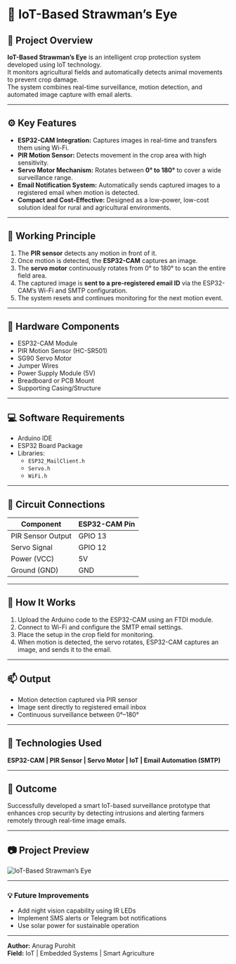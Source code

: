 # 🌾 IoT-Based Strawman’s Eye

## 📌 Project Overview
**IoT-Based Strawman’s Eye** is an intelligent crop protection system developed using IoT technology.  
It monitors agricultural fields and automatically detects animal movements to prevent crop damage.  
The system combines real-time surveillance, motion detection, and automated image capture with email alerts.

---

## ⚙️ Key Features
- **ESP32-CAM Integration:** Captures images in real-time and transfers them using Wi-Fi.  
- **PIR Motion Sensor:** Detects movement in the crop area with high sensitivity.  
- **Servo Motor Mechanism:** Rotates between **0° to 180°** to cover a wide surveillance range.  
- **Email Notification System:** Automatically sends captured images to a registered email when motion is detected.  
- **Compact and Cost-Effective:** Designed as a low-power, low-cost solution ideal for rural and agricultural environments.

---

## 🧠 Working Principle
1. The **PIR sensor** detects any motion in front of it.  
2. Once motion is detected, the **ESP32-CAM** captures an image.  
3. The **servo motor** continuously rotates from 0° to 180° to scan the entire field area.  
4. The captured image is **sent to a pre-registered email ID** via the ESP32-CAM’s Wi-Fi and SMTP configuration.  
5. The system resets and continues monitoring for the next motion event.

---

## 🔧 Hardware Components
- ESP32-CAM Module  
- PIR Motion Sensor (HC-SR501)  
- SG90 Servo Motor  
- Jumper Wires  
- Power Supply Module (5V)  
- Breadboard or PCB Mount  
- Supporting Casing/Structure  

---

## 💻 Software Requirements
- Arduino IDE  
- ESP32 Board Package  
- Libraries:
  - `ESP32_MailClient.h`
  - `Servo.h`
  - `WiFi.h`

---

## 🧩 Circuit Connections
| Component | ESP32-CAM Pin |
|------------|---------------|
| PIR Sensor Output | GPIO 13 |
| Servo Signal | GPIO 12 |
| Power (VCC) | 5V |
| Ground (GND) | GND |

---

## 🚀 How It Works
1. Upload the Arduino code to the ESP32-CAM using an FTDI module.  
2. Connect to Wi-Fi and configure the SMTP email settings.  
3. Place the setup in the crop field for monitoring.  
4. When motion is detected, the servo rotates, ESP32-CAM captures an image, and sends it to the email.  

---

## 📫 Output
- Motion detection captured via PIR sensor  
- Image sent directly to registered email inbox  
- Continuous surveillance between 0°–180°  

---

## 🧰 Technologies Used
**ESP32-CAM | PIR Sensor | Servo Motor | IoT | Email Automation (SMTP)**

---

## 🏁 Outcome
Successfully developed a smart IoT-based surveillance prototype that enhances crop security by detecting intrusions and alerting farmers remotely through real-time image emails.

---

## 📷 Project Preview
![IoT-Based Strawman’s Eye](your-image-link-here)

---

### 💡 Future Improvements
- Add night vision capability using IR LEDs  
- Implement SMS alerts or Telegram bot notifications  
- Use solar power for sustainable operation  

---

**Author:** Anurag Purohit  
**Field:** IoT | Embedded Systems | Smart Agriculture  

